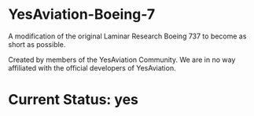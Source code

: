 # YesAviation-Boeing-7
A modification of the original Laminar Research Boeing 737 to become as short as possible.

Created by members of the YesAviation Community.
We are in no way affiliated with the official developers of YesAviation.

# Current Status: yes
